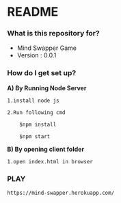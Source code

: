 # README #


### What is this repository for? ###

* Mind Swapper Game
* Version : 0.0.1


### How do I get set up? ###

**A) By Running Node Server**

    1.install node js

    2.Run following cmd

        $npm install

        $npm start

**B) By opening client folder**

    1.open index.html in browser     
    
 ### PLAY 
    https://mind-swapper.herokuapp.com/

